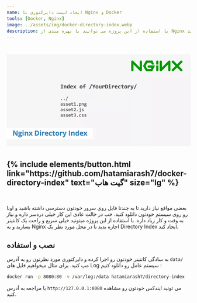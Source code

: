 ```yaml
---
name: ایجاد لیست دایرکتوری با Nginx و Docker
tools: [Docker, Nginx]
image: ../assets/img/docker-directory-index.webp
description: با استفاده از این پروژه می توانید با بهره مندی از Nginx یک لیست دایرکتوری ایجاد کنید
---
```


<h1 class="center">
<img src="../assets/img/docker-directory-index.webp"/>
</h1>

<h2 class="center">
{% include elements/button.html link="https://github.com/hatamiarash7/docker-directory-index" text="گیت هاب" size="lg" %}
</h2>

<br>

بعضی مواقع نیاز دارید تا به چندتا فایل روی سرور خودتون دسترسی داشته باشید و اونا رو روی سیستم خودتون دانلود کنید. خب در حالت عادی این کار خیلی دردسر داره و نیاز به وقت و کار زیاد داره. با استفاده از این پروژه میتونید خیلی سریع و راحت یک کانتینر بسازید و به Nginx اجازه بدید تا در محل مورد نظر یک Directory Index ایجاد کند.

## نصب و استفاده

به سادگی کانتینر خودتون رو اجرا کرده و دایرکتوری مورد نظرتون رو به آدرس `data/` مپ کنید. برای مثال میخواهیم فایل های Log سیستم عامل رو دانلود کنیم :

```sh
docker run -p 8080:80 -v /var/log:/data hatamiarash7/directory-index
```

با مراجعه به آدرس `http://127.0.0.1:8080` می تونید ایندکس خودتون رو مشاهده کنید.
